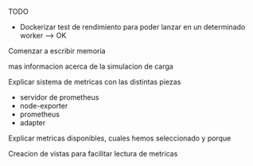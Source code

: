 TODO


- Dockerizar test de rendimiento para poder lanzar en un determinado worker --> OK

Comenzar a escribir memoria

mas informacion acerca de la simulacion de carga

Explicar sistema de metricas con las distintas piezas

- servidor de prometheus
- node-exporter
- prometheus
- adapter


Explicar metricas disponibles, cuales hemos seleccionado y porque

Creacion de vistas para facilitar lectura de metricas

